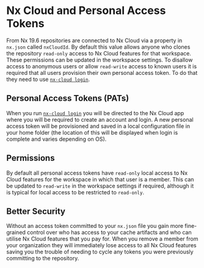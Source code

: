# Nx Cloud and Personal Access Tokens

From Nx 19.6 repositories are connected to Nx Cloud via a property in `nx.json` called `nxCloudId`. By default this value allows anyone who clones the repository `read-only` access to Nx Cloud features for that workspace. These permissions can be updated in the workspace settings. To disallow access to anonymous users or allow `read-write` access to known users it is required that all users provision their own personal access token. To do that they need to use [`nx-cloud login`](/ci/reference/nx-cloud-cli#npx-nxcloud-login).

## Personal Access Tokens (PATs)

When you run [`nx-cloud login`](/ci/reference/nx-cloud-cli#npx-nxcloud-login) you will be directed to the Nx Cloud app where you will be required to create an account and login. A new personal access token will be provisioned and saved in a local configuration file in your home folder (the location of this will be displayed when login is complete and varies depending on OS).

## Permissions

By default all personal access tokens have `read-only` local access to Nx Cloud features for the workspace in which that user is a member. This can be updated to `read-write` in the workspace settings if required, although it is typical for local access to be restricted to `read-only`.

## Better Security

Without an access token committed to your `nx.json` file you gain more fine-grained control over who has access to your cache artifacts and who can utilise Nx Cloud features that you pay for. When you remove a member from your organization they will immediately lose access to all Nx Cloud features saving you the trouble of needing to cycle any tokens you were previously committing to the repository.
